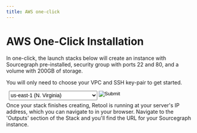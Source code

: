 ```yaml
---
title: AWS one-click
---
```


<style>
.launcher {
	margin:  0.5em ;
}
.launcher > select {
  font-size: 1em;
	padding: 0.2em 0 0.2em 0;
	margin-right: 0.25em;
  display: inline-block;
  float: left;
}
</style>

# AWS One-Click Installation

In one-click, the launch stacks below will create an instance with Sourcegraph pre-installed, security group with ports 22 and 80, and a volume with 200GB of storage. 

You will only need to choose your VPC and SSH key-pair to get started.

<form class="launcher">
  <select name="aws-regions">
    <option value="us-east-1">us-east-1 (N. Virginia)</option>
    <option value="us-east-2">us-east-2 (Ohio)</option>
    <option value="us-west-1">us-west-1 (N. California)</option>
    <option value="us-west-2">us-west-2 (Oregon)</option>
    <option value="ap-south-1">ap-south-1 (Asia Pacific - Mumbai)</option>
    <option value="eu-west-1">eu-west-1 (Europe - Ireland)</option>
    <option value="eu-west-2">eu-west-2 (Europe - Frankfurt)</option>
  </select>
  <input class="submit-btn" formaction="#TODO" type="image" src="https://s3.amazonaws.com/cloudformation-examples/cloudformation-launch-stack.png" />
</form>

Once your stack finishes creating, Retool is running at your server's IP address, which you can navigate to in your browser. Navigate to the 'Outputs' section of the Stack and you'll find the URL for your Sourcegraph instance.
